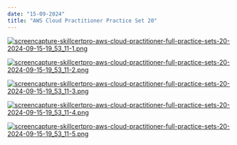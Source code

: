 ```yaml
---
date: "15-09-2024"
title: "AWS Cloud Practitioner Practice Set 20"
---
```

<a href="/blog/images/screencapture-skillcertpro-aws-cloud-practitioner-full-practice-sets-20-2024-09-15-19_53_11-1.png" target="_blank"><img src="/blog/images/screencapture-skillcertpro-aws-cloud-practitioner-full-practice-sets-20-2024-09-15-19_53_11-1.png" alt="screencapture-skillcertpro-aws-cloud-practitioner-full-practice-sets-20-2024-09-15-19_53_11-1.png" /></a>

<a href="/blog/images/screencapture-skillcertpro-aws-cloud-practitioner-full-practice-sets-20-2024-09-15-19_53_11-2.png" target="_blank"><img src="/blog/images/screencapture-skillcertpro-aws-cloud-practitioner-full-practice-sets-20-2024-09-15-19_53_11-2.png" alt="screencapture-skillcertpro-aws-cloud-practitioner-full-practice-sets-20-2024-09-15-19_53_11-2.png" /></a>

<a href="/blog/images/screencapture-skillcertpro-aws-cloud-practitioner-full-practice-sets-20-2024-09-15-19_53_11-3.png" target="_blank"><img src="/blog/images/screencapture-skillcertpro-aws-cloud-practitioner-full-practice-sets-20-2024-09-15-19_53_11-3.png" alt="screencapture-skillcertpro-aws-cloud-practitioner-full-practice-sets-20-2024-09-15-19_53_11-3.png" /></a>

<a href="/blog/images/screencapture-skillcertpro-aws-cloud-practitioner-full-practice-sets-20-2024-09-15-19_53_11-4.png" target="_blank"><img src="/blog/images/screencapture-skillcertpro-aws-cloud-practitioner-full-practice-sets-20-2024-09-15-19_53_11-4.png" alt="screencapture-skillcertpro-aws-cloud-practitioner-full-practice-sets-20-2024-09-15-19_53_11-4.png" /></a>

<a href="/blog/images/screencapture-skillcertpro-aws-cloud-practitioner-full-practice-sets-20-2024-09-15-19_53_11-5.png" target="_blank"><img src="/blog/images/screencapture-skillcertpro-aws-cloud-practitioner-full-practice-sets-20-2024-09-15-19_53_11-5.png" alt="screencapture-skillcertpro-aws-cloud-practitioner-full-practice-sets-20-2024-09-15-19_53_11-5.png" /></a>